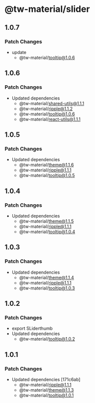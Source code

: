 # @tw-material/slider

## 1.0.7

### Patch Changes

- update
  - @tw-material/tooltip@1.0.6

## 1.0.6

### Patch Changes

- Updated dependencies
  - @tw-material/shared-utils@1.1.1
  - @tw-material/ripple@1.1.2
  - @tw-material/tooltip@1.0.6
  - @tw-material/react-utils@1.1.1

## 1.0.5

### Patch Changes

- Updated dependencies
  - @tw-material/theme@1.1.6
  - @tw-material/ripple@1.1.1
  - @tw-material/tooltip@1.0.5

## 1.0.4

### Patch Changes

- Updated dependencies
  - @tw-material/theme@1.1.5
  - @tw-material/ripple@1.1.1
  - @tw-material/tooltip@1.0.4

## 1.0.3

### Patch Changes

- Updated dependencies
  - @tw-material/theme@1.1.4
  - @tw-material/ripple@1.1.1
  - @tw-material/tooltip@1.0.3

## 1.0.2

### Patch Changes

- export SLiderthumb
- Updated dependencies
  - @tw-material/tooltip@1.0.2

## 1.0.1

### Patch Changes

- Updated dependencies [171c6ab]
  - @tw-material/ripple@1.1.1
  - @tw-material/theme@1.1.3
  - @tw-material/tooltip@1.0.1
